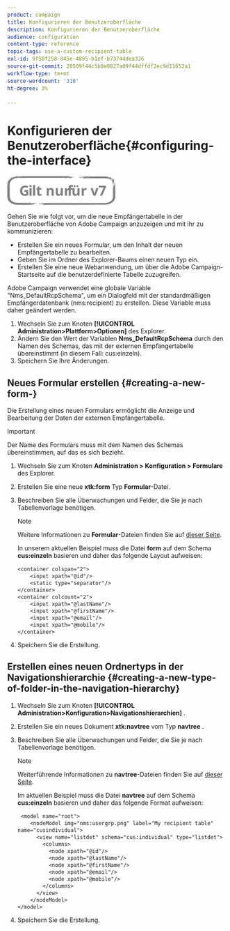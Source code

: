```yaml
---
product: campaign
title: Konfigurieren der Benutzeroberfläche
description: Konfigurieren der Benutzeroberfläche
audience: configuration
content-type: reference
topic-tags: use-a-custom-recipient-table
exl-id: 9f50f258-845e-4895-b1ef-b73744dea326
source-git-commit: 20509f44c5b8e0827a09f44dffdf2ec9d11652a1
workflow-type: tm+mt
source-wordcount: '310'
ht-degree: 3%

---
```


# Konfigurieren der Benutzeroberfläche{#configuring-the-interface}

![](../../assets/v7-only.svg)

Gehen Sie wie folgt vor, um die neue Empfängertabelle in der Benutzeroberfläche von Adobe Campaign anzuzeigen und mit ihr zu kommunizieren:

* Erstellen Sie ein neues Formular, um den Inhalt der neuen Empfängertabelle zu bearbeiten.
* Geben Sie im Ordner des Explorer-Baums einen neuen Typ ein.
* Erstellen Sie eine neue Webanwendung, um über die Adobe Campaign-Startseite auf die benutzerdefinierte Tabelle zuzugreifen.

Adobe Campaign verwendet eine globale Variable &quot;Nms_DefaultRcpSchema&quot;, um ein Dialogfeld mit der standardmäßigen Empfängerdatenbank (nms:recipient) zu erstellen. Diese Variable muss daher geändert werden.

1. Wechseln Sie zum Knoten **[!UICONTROL Administration>Plattform>Optionen]** des Explorer.
1. Ändern Sie den Wert der Variablen **Nms_DefaultRcpSchema** durch den Namen des Schemas, das mit der externen Empfängertabelle übereinstimmt (in diesem Fall: cus:einzeln).
1. Speichern Sie Ihre Änderungen.

## Neues Formular erstellen {#creating-a-new-form-}

Die Erstellung eines neuen Formulars ermöglicht die Anzeige und Bearbeitung der Daten der externen Empfängertabelle.

>[!IMPORTANT]
>
>Der Name des Formulars muss mit dem Namen des Schemas übereinstimmen, auf das es sich bezieht.

1. Wechseln Sie zum Knoten **Administration > Konfiguration > Formulare** des Explorer.
1. Erstellen Sie eine neue **xtk:form** Typ **Formular**-Datei.
1. Beschreiben Sie alle Überwachungen und Felder, die Sie je nach Tabellenvorlage benötigen.

   >[!NOTE]
   >
   >Weitere Informationen zu **Formular**-Dateien finden Sie auf [dieser Seite](../../configuration/using/identifying-a-form.md).

   In unserem aktuellen Beispiel muss die Datei **form** auf dem Schema **cus:einzeln** basieren und daher das folgende Layout aufweisen:

   ```
   <container colspan="2">
       <input xpath="@id"/>
       <static type="separator"/>
   </container>
   <container colcount="2">
       <input xpath="@lastName"/>
       <input xpath="@firstName"/>
       <input xpath="@email"/>
       <input xpath="@mobile"/>
   </container> 
   ```

1. Speichern Sie die Erstellung.

## Erstellen eines neuen Ordnertyps in der Navigationshierarchie {#creating-a-new-type-of-folder-in-the-navigation-hierarchy}

1. Wechseln Sie zum Knoten **[!UICONTROL Administration>Konfiguration>Navigationshierarchien]** .
1. Erstellen Sie ein neues Dokument **xtk:navtree** vom Typ **navtree** .
1. Beschreiben Sie alle Überwachungen und Felder, die Sie je nach Tabellenvorlage benötigen.

   >[!NOTE]
   >
   >Weiterführende Informationen zu **navtree**-Dateien finden Sie auf [dieser Seite](../../platform/using/adobe-campaign-explorer.md#about-navigation-hierarchy).

   Im aktuellen Beispiel muss die Datei **navtree** auf dem Schema **cus:einzeln** basieren und daher das folgende Format aufweisen:

   ```
    <model name="root">
       <nodeModel img="nms:usergrp.png" label="My recipient table" name="cusindividual">
         <view name="listdet" schema="cus:individual" type="listdet">
           <columns>
             <node xpath="@id"/>
             <node xpath="@lastName"/>
             <node xpath="@firstName"/>
             <node xpath="@email"/>
             <node xpath="@mobile"/>
           </columns>
         </view>
       </nodeModel>
   </model>
   ```

1. Speichern Sie die Erstellung.
